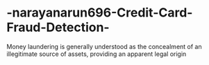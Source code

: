 # -narayanarun696-Credit-Card-Fraud-Detection-
Money laundering is generally understood as the concealment of an illegitimate source of assets, providing an apparent legal origin

